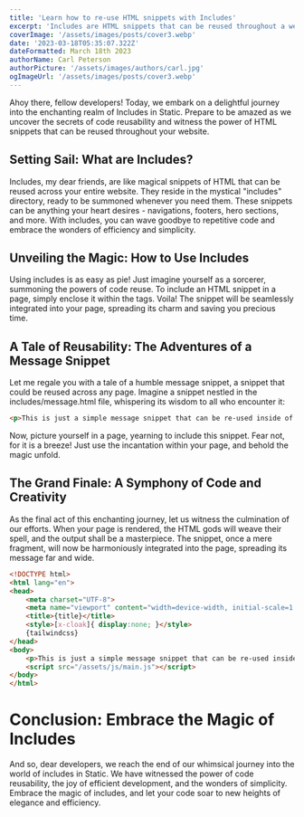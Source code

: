```yaml
---
title: 'Learn how to re-use HTML snippets with Includes'
excerpt: 'Includes are HTML snippets that can be reused throughout a website. They are stored in the "includes" directory and can include components like navigations, footers, and hero sections.'
coverImage: '/assets/images/posts/cover3.webp'
date: '2023-03-18T05:35:07.322Z'
dateFormatted: March 18th 2023
authorName: Carl Peterson
authorPicture: '/assets/images/authors/carl.jpg'
ogImageUrl: '/assets/images/posts/cover3.webp'
---
```


Ahoy there, fellow developers! Today, we embark on a delightful journey into the enchanting realm of Includes in Static. Prepare to be amazed as we uncover the secrets of code reusability and witness the power of HTML snippets that can be reused throughout your website.

## Setting Sail: What are Includes?

Includes, my dear friends, are like magical snippets of HTML that can be reused across your entire website. They reside in the mystical "includes" directory, ready to be summoned whenever you need them. These snippets can be anything your heart desires - navigations, footers, hero sections, and more. With includes, you can wave goodbye to repetitive code and embrace the wonders of efficiency and simplicity.

## Unveiling the Magic: How to Use Includes

Using includes is as easy as pie! Just imagine yourself as a sorcerer, summoning the powers of code reuse. To include an HTML snippet in a page, simply enclose it within the <include></include> tags. Voila! The snippet will be seamlessly integrated into your page, spreading its charm and saving you precious time.

## A Tale of Reusability: The Adventures of a Message Snippet

Let me regale you with a tale of a humble message snippet, a snippet that could be reused across any page. Imagine a snippet nestled in the includes/message.html file, whispering its wisdom to all who encounter it:

```html
<p>This is just a simple message snippet that can be re-used inside of any page</p>
```

Now, picture yourself in a page, yearning to include this snippet. Fear not, for it is a breeze! Just use the <include src="message.html"></include> incantation within your page, and behold the magic unfold.

## The Grand Finale: A Symphony of Code and Creativity

As the final act of this enchanting journey, let us witness the culmination of our efforts. When your page is rendered, the HTML gods will weave their spell, and the output shall be a masterpiece. The snippet, once a mere fragment, will now be harmoniously integrated into the page, spreading its message far and wide.

```html
<!DOCTYPE html>
<html lang="en">
<head>
    <meta charset="UTF-8">
    <meta name="viewport" content="width=device-width, initial-scale=1.0">
    <title>{title}</title>
    <style>[x-cloak]{ display:none; }</style>
    {tailwindcss}
</head>
<body>
    <p>This is just a simple message snippet that can be re-used inside of any page</p>
    <script src="/assets/js/main.js"></script>
</body>
</html>
```

# Conclusion: Embrace the Magic of Includes

And so, dear developers, we reach the end of our whimsical journey into the world of includes in Static. We have witnessed the power of code reusability, the joy of efficient development, and the wonders of simplicity. Embrace the magic of includes, and let your code soar to new heights of elegance and efficiency.
